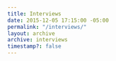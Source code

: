 ```yaml
---
title: Interviews
date: 2015-12-05 17:15:00 -05:00
permalink: "/interviews/"
layout: archive
archive: interviews
timestamp?: false
---
```


